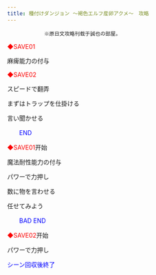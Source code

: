 ```yaml
---
title: 種付けダンジョン ～褐色エルフ産卵アクメ～　攻略
---
```


                ※原日文攻略刊载于誠也の部屋。



<font color="#fa0000">◆SAVE01</font>

麻痺能力の付与

<font color="#fa0000">◆SAVE02</font>

スピードで翻弄

まずはトラップを仕掛ける

言い聞かせる

<font color="#0000ff">　　END</font>





<font color="#fa0000">◆SAVE01</font>开始

魔法耐性能力の付与

パワーで力押し

数に物を言わせる

任せてみよう

<font color="#0000ff">　　BAD END</font>



<font color="#fa0000">◆SAVE02</font>开始

パワーで力押し

<font color="#0000ff">シーン回収後終了</font>


              
